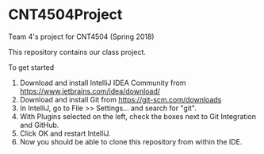 # CNT4504Project
Team 4's project for CNT4504 (Spring 2018)

This repository contains our class project.

To get started
  1. Download and install IntelliJ IDEA Community from https://www.jetbrains.com/idea/download/
  2. Download and install Git from https://git-scm.com/downloads
  3. In IntelliJ, go to File >> Settings... and search for "git".
  4. With Plugins selected on the left, check the boxes next to Git Integration and GitHub.
  5. Click OK and restart IntelliJ.
  6. Now you should be able to clone this repository from within the IDE.

